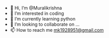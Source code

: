 - 👋 Hi, I’m @Muralikrishna
- 👀 I’m interested in coding
- 🌱 I’m currently learning python
- 💞️ I’m looking to collaborate on ...
- 📫 How to reach me mk1928951@gmail.com

<!---
Muralikrishna1325/Muralikrishna1325 is a ✨ special ✨ repository because its `README.md` (this file) appears on your GitHub profile.
You can click the Preview link to take a look at your changes.
--->
